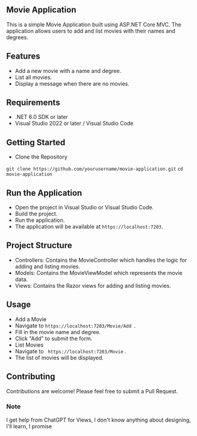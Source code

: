 ## Movie Application
This is a simple Movie Application built using ASP.NET Core MVC. The application allows users to add and list movies with their names and degrees.

## Features
* Add a new movie with a name and degree.
* List all movies.
* Display a message when there are no movies.
## Requirements
* .NET 6.0 SDK or later
* Visual Studio 2022 or later / Visual Studio Code
## Getting Started
* Clone the Repository

``` git clone https://github.com/yourusername/movie-application.git ```
``` cd movie-application ```

## Run the Application
* Open the project in Visual Studio or Visual Studio Code.
* Build the project.
* Run the application.
* The application will be available at ``` https://localhost:7203 ```.

## Project Structure
* Controllers: Contains the MovieController which handles the logic for adding and listing movies.
* Models: Contains the MovieViewModel which represents the movie data.
*  Views: Contains the Razor views for adding and listing movies.
## Usage
* Add a Movie
* Navigate to ```https://localhost:7203/Movie/Add ```.
* Fill in the movie name and degree.
* Click "Add" to submit the form.
* List Movies
* Navigate to ``` https://localhost:7203/Movie``` .
* The list of movies will be displayed.
## Contributing
Contributions are welcome! Please feel free to submit a Pull Request.

### Note
I get help from ChatGPT for Views, I don't know anything about designing, I'll learn, I promise